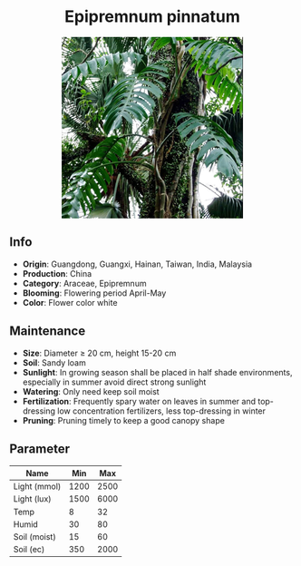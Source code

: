 <h1 align='center'>Epipremnum pinnatum</h1>
<p align="center">
    <img 
        align='center'
        width='320'
        src="../images/epipremnum pinnatum.png" 
        alt='Epipremnum pinnatum' />
</p>

## Info

 - **Origin**: Guangdong, Guangxi, Hainan, Taiwan, India, Malaysia
 - **Production**: China
 - **Category**: Araceae, Epipremnum
 - **Blooming**: Flowering period April-May
 - **Color**: Flower color white

## Maintenance

 - **Size**: Diameter ≥ 20 cm, height 15-20 cm
 - **Soil**: Sandy loam
 - **Sunlight**: In growing season shall be placed in half shade environments, especially in summer avoid direct strong sunlight
 - **Watering**: Only need keep soil moist
 - **Fertilization**: Frequently spary water on leaves in summer and top-dressing low concentration fertilizers, less top-dressing in winter
 - **Pruning**: Pruning timely to keep a good canopy shape

## Parameter

| Name         | Min  | Max   |
|--------------|------|-------|
| Light (mmol) | 1200 | 2500  |
| Light (lux)  | 1500 | 6000 |
| Temp         | 8    | 32    |
| Humid        | 30   | 80    |
| Soil (moist) | 15   | 60    |
| Soil (ec)    | 350  | 2000  |